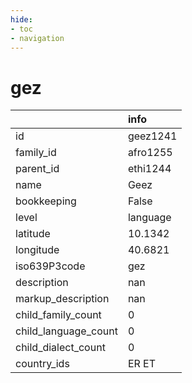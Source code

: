 ```yaml
---
hide:
- toc
- navigation
---
```

# gez
|                      | info     |
|:---------------------|:---------|
| id                   | geez1241 |
| family_id            | afro1255 |
| parent_id            | ethi1244 |
| name                 | Geez     |
| bookkeeping          | False    |
| level                | language |
| latitude             | 10.1342  |
| longitude            | 40.6821  |
| iso639P3code         | gez      |
| description          | nan      |
| markup_description   | nan      |
| child_family_count   | 0        |
| child_language_count | 0        |
| child_dialect_count  | 0        |
| country_ids          | ER ET    |